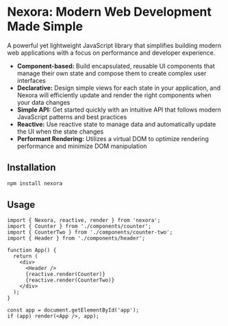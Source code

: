 # Nexora: Modern Web Development Made Simple

A powerful yet lightweight JavaScript library that simplifies building modern web applications with a focus on performance and developer experience.

- **Component-based:** Build encapsulated, reusable UI components that manage their own state and compose them to create complex user interfaces
- **Declarative:** Design simple views for each state in your application, and Nexora will efficiently update and render the right components when your data changes
- **Simple API:** Get started quickly with an intuitive API that follows modern JavaScript patterns and best practices
- **Reactive:** Use reactive state to manage data and automatically update the UI when the state changes
- **Performant Rendering:** Utilizes a virtual DOM to optimize rendering performance and minimize DOM manipulation

## Installation

```bash
npm install nexora
```

## Usage

```tsx
import { Nexora, reactive, render } from 'nexora';
import { Counter } from './components/counter';
import { CounterTwo } from './components/counter-two';
import { Header } from './components/header';

function App() {
  return (
    <div>
      <Header />
      {reactive.render(Counter)}
      {reactive.render(CounterTwo)}
    </div>
  );
}

const app = document.getElementById('app');
if (app) render(<App />, app);
```
